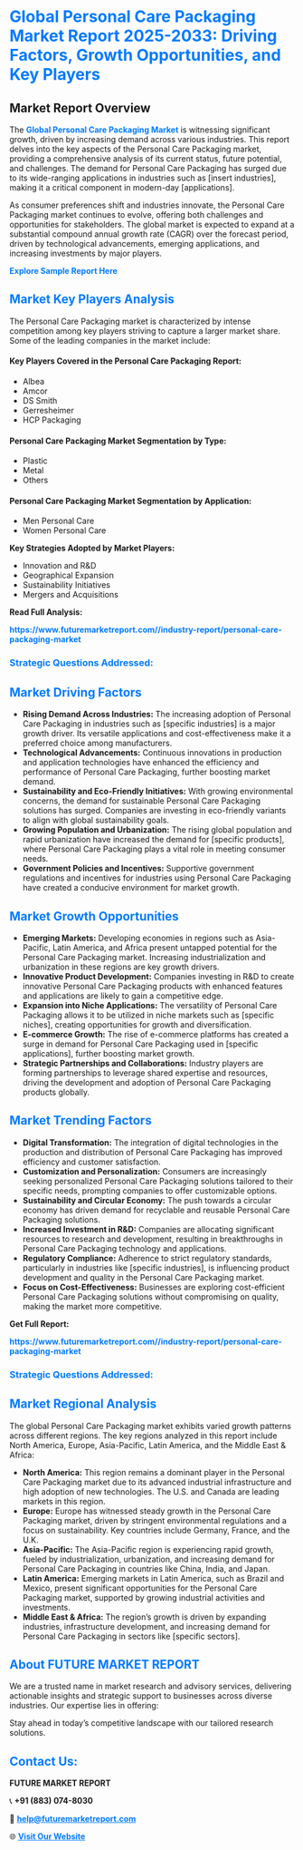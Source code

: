 <h1 style="color: #007BFF;">Global Personal Care Packaging Market Report 2025-2033: Driving Factors, Growth Opportunities, and Key Players</h1>

<section id="overview">
<h2>Market Report Overview</h2>
<p>The <a href="https://www.futuremarketreport.com//industry-report/personal-care-packaging-market" style="color: #007BFF; text-decoration: none;"><strong>Global Personal Care Packaging Market</strong></a> is witnessing significant growth, driven by increasing demand across various industries. This report delves into the key aspects of the Personal Care Packaging market, providing a comprehensive analysis of its current status, future potential, and challenges. The demand for Personal Care Packaging has surged due to its wide-ranging applications in industries such as [insert industries], making it a critical component in modern-day [applications].</p>
<p>As consumer preferences shift and industries innovate, the Personal Care Packaging market continues to evolve, offering both challenges and opportunities for stakeholders. The global market is expected to expand at a substantial compound annual growth rate (CAGR) over the forecast period, driven by technological advancements, emerging applications, and increasing investments by major players.</p>
</section>

<section id="overview">
<p><a href="https://www.futuremarketreport.com//request-sample/reportId=50915" style="color: #007BFF; text-decoration: none;"><strong>Explore Sample Report Here</strong></a></p>
</section>

<section id="key-players">
<h2 style="color: #007BFF;">Market Key Players Analysis</h2>
<p>The Personal Care Packaging market is characterized by intense competition among key players striving to capture a larger market share. Some of the leading companies in the market include:</p>
<h4>Key Players Covered in the Personal Care Packaging Report:</h4>
<ul><li>Albea</li><li>Amcor</li><li>DS Smith</li><li>Gerresheimer</li><li>HCP Packaging</li></ul>
<h4>Personal Care Packaging Market Segmentation by Type:</h4>
<ul><li>Plastic</li><li>Metal</li><li>Others</li></ul>

<h4>Personal Care Packaging Market Segmentation by Application:</h4>
<ul><li>Men Personal Care</li><li>Women Personal Care</li></ul>
<p><strong>Key Strategies Adopted by Market Players:</strong></p>
<ul>
<li>Innovation and R&D</li>
<li>Geographical Expansion</li>
<li>Sustainability Initiatives</li>
<li>Mergers and Acquisitions</li>
</ul>
</section>

<section>
<p><strong>Read Full Analysis: </strong></p><a href="https://www.futuremarketreport.com//industry-report/personal-care-packaging-market" style="color: #007BFF; text-decoration: none;"><strong>https://www.futuremarketreport.com//industry-report/personal-care-packaging-market</strong></a>
<h3 style="color: #007BFF;">Strategic Questions Addressed:</h3>
</section>

<section id="driving-factors">
<h2 style="color: #007BFF;">Market Driving Factors</h2>
<ul>
<li><strong>Rising Demand Across Industries:</strong> The increasing adoption of Personal Care Packaging in industries such as [specific industries] is a major growth driver. Its versatile applications and cost-effectiveness make it a preferred choice among manufacturers.</li>
<li><strong>Technological Advancements:</strong> Continuous innovations in production and application technologies have enhanced the efficiency and performance of Personal Care Packaging, further boosting market demand.</li>
<li><strong>Sustainability and Eco-Friendly Initiatives:</strong> With growing environmental concerns, the demand for sustainable Personal Care Packaging solutions has surged. Companies are investing in eco-friendly variants to align with global sustainability goals.</li>
<li><strong>Growing Population and Urbanization:</strong> The rising global population and rapid urbanization have increased the demand for [specific products], where Personal Care Packaging plays a vital role in meeting consumer needs.</li>
<li><strong>Government Policies and Incentives:</strong> Supportive government regulations and incentives for industries using Personal Care Packaging have created a conducive environment for market growth.</li>
</ul>
</section>

<section id="growth-opportunities">
<h2 style="color: #007BFF;">Market Growth Opportunities</h2>
<ul>
<li><strong>Emerging Markets:</strong> Developing economies in regions such as Asia-Pacific, Latin America, and Africa present untapped potential for the Personal Care Packaging market. Increasing industrialization and urbanization in these regions are key growth drivers.</li>
<li><strong>Innovative Product Development:</strong> Companies investing in R&D to create innovative Personal Care Packaging products with enhanced features and applications are likely to gain a competitive edge.</li>
<li><strong>Expansion into Niche Applications:</strong> The versatility of Personal Care Packaging allows it to be utilized in niche markets such as [specific niches], creating opportunities for growth and diversification.</li>
<li><strong>E-commerce Growth:</strong> The rise of e-commerce platforms has created a surge in demand for Personal Care Packaging used in [specific applications], further boosting market growth.</li>
<li><strong>Strategic Partnerships and Collaborations:</strong> Industry players are forming partnerships to leverage shared expertise and resources, driving the development and adoption of Personal Care Packaging products globally.</li>
</ul>
</section>

<section id="trending-factors">
<h2 style="color: #007BFF;">Market Trending Factors</h2>
<ul>
<li><strong>Digital Transformation:</strong> The integration of digital technologies in the production and distribution of Personal Care Packaging has improved efficiency and customer satisfaction.</li>
<li><strong>Customization and Personalization:</strong> Consumers are increasingly seeking personalized Personal Care Packaging solutions tailored to their specific needs, prompting companies to offer customizable options.</li>
<li><strong>Sustainability and Circular Economy:</strong> The push towards a circular economy has driven demand for recyclable and reusable Personal Care Packaging solutions.</li>
<li><strong>Increased Investment in R&D:</strong> Companies are allocating significant resources to research and development, resulting in breakthroughs in Personal Care Packaging technology and applications.</li>
<li><strong>Regulatory Compliance:</strong> Adherence to strict regulatory standards, particularly in industries like [specific industries], is influencing product development and quality in the Personal Care Packaging market.</li>
<li><strong>Focus on Cost-Effectiveness:</strong> Businesses are exploring cost-efficient Personal Care Packaging solutions without compromising on quality, making the market more competitive.</li>
</ul>
</section>

<section>
<p><strong>Get Full Report: </strong></p><a href="https://www.futuremarketreport.com//industry-report/personal-care-packaging-market" style="color: #007BFF; text-decoration: none;"><strong>https://www.futuremarketreport.com//industry-report/personal-care-packaging-market</strong></a>
<h3 style="color: #007BFF;">Strategic Questions Addressed:</h3>
</section>


<section id="regional-analysis">
<h2 style="color: #007BFF;">Market Regional Analysis</h2>
<p>The global Personal Care Packaging market exhibits varied growth patterns across different regions. The key regions analyzed in this report include North America, Europe, Asia-Pacific, Latin America, and the Middle East & Africa:</p>
<ul>
<li><strong>North America:</strong> This region remains a dominant player in the Personal Care Packaging market due to its advanced industrial infrastructure and high adoption of new technologies. The U.S. and Canada are leading markets in this region.</li>
<li><strong>Europe:</strong> Europe has witnessed steady growth in the Personal Care Packaging market, driven by stringent environmental regulations and a focus on sustainability. Key countries include Germany, France, and the U.K.</li>
<li><strong>Asia-Pacific:</strong> The Asia-Pacific region is experiencing rapid growth, fueled by industrialization, urbanization, and increasing demand for Personal Care Packaging in countries like China, India, and Japan.</li>
<li><strong>Latin America:</strong> Emerging markets in Latin America, such as Brazil and Mexico, present significant opportunities for the Personal Care Packaging market, supported by growing industrial activities and investments.</li>
<li><strong>Middle East & Africa:</strong> The region’s growth is driven by expanding industries, infrastructure development, and increasing demand for Personal Care Packaging in sectors like [specific sectors].</li>
</ul>
</section>

<footer>
<h2 style="color: #007BFF;">About FUTURE MARKET REPORT</h2>
<p>We are a trusted name in market research and advisory services, delivering actionable insights and strategic support to businesses across diverse industries. Our expertise lies in offering:</p>

<p>Stay ahead in today’s competitive landscape with our tailored research solutions.</p>

<h2 style="color: #007BFF;">Contact Us:</h2>
<p><strong>FUTURE MARKET REPORT</strong></p>
<p>📞 <strong>+91 (883) 074-8030</strong></p>
<p>📧 <strong><a href="mailto:help@futuremarketreport.com" style="color: #007BFF;">help@futuremarketreport.com</a></strong></p>
<p>🌐 <strong><a href="https://www.futuremarketreport.com/" style="color: #007BFF;">Visit Our Website</a></strong></p>
</footer>